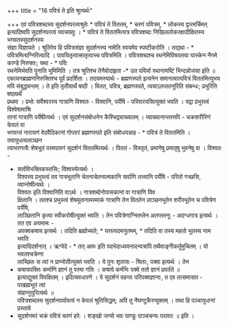 +++
title = "16 पवित्रं ते इति श्रुत्यर्थः"

+++
एवं पवित्रशब्दस्य सुदर्शनपरत्वश्रुतेः * पवित्रं ते विततम्, * चरणं पवित्रम्, * लोकस्य द्वारमर्चिमत्  
इत्यादिष्वपि सुदर्शनपरत्वं व्याचख्युः । * पवित्रं ते विततमित्यत्र पवित्रशब्दः निखिललोकरक्षादीक्षितस्य भगवतस्सुदर्शनस्य  
संज्ञा विज्ञायते । श्रुतिरेव हि पवित्रसंज्ञा सुदर्शनस्य नामेति स्वयमेव स्पष्टीकरोति । तद्यथा - * पवित्रमित्यग्निरित्यादि । पावयितृत्वात्त्रातृत्वाच्च पवित्रमिति । पवित्रशब्दश्च रथनेमिविषयतया यास्केन नैगमे काण्डे निरुक्तः; यथा - * पविः  
रथनेमिर्भवति पुनाति भूमिमिति । तत्र श्रुतिश्च तेनैवोदाहृता -* उत पविर्या रथानामष्टिं भिन्दन्नोजसा इति ॥  
एकायनब्राह्मणनिरुक्तिश्च पूर्वं प्रदर्शिता । तदयमस्यार्थः - ब्रह्मणस्पते इत्यनेन समानत्वात्पवित्रं विततमित्युभय  
मपि संबुद्ध्यन्तम् । ते इति तृतीयार्थे षष्ठी । वितत, पवित्र, ब्रह्मणस्पते, त्वयाऽतप्ततनूरिति संबन्धः; प्रभुरिति षष्ठ्यर्थे  
प्रथमा । प्रभोः सर्वेश्वरस्य गात्राणि विश्वतः - विश्वानि, पर्येषि - परिवारयसित्युक्तं भवति । यद्वा प्रभुस्त्वं विश्वेषामाश्रि  
तानां गात्राणि पर्येषीत्यर्थः । एवं सुदर्शनसंबोधनेन कैश्चिद्व्याख्यातम् । व्याख्यानान्तरमपि - चक्रशरीरिणं केवलं वा  
भगवन्तं नारायणं वेदवैदिकानां गोप्तारं ब्रह्मणस्पते इति संबोधयन्नाह - * पवित्रं ते विततमिति । तवायुधत्वलाञ्छन  
त्वाभरणत्वैः शेषभूतं परमपावनं सुदर्शनं विततमित्यर्थः । विततं - विस्तृतं, प्रमाणेषु प्रमातृषु भुवनेषु वा । विश्वतः -  
* सार्वविभक्तिकस्तसिः; विश्वस्येत्यर्थः ।  
विश्वस्य प्रभुस्त्वं तव गात्रभूतानि चेतनाचेतनात्मकानि सर्वाणि तत्त्वानि पर्येषि - परितो गच्छसि, व्याप्नोषीत्यर्थः ।  
विश्वतः इति विश्वानिति वाऽर्थः । गात्रशब्देनोपासकानां वा गात्राणि विव  
क्षितानि । ततश्च प्रभुस्त्वं शेषमूतानामस्माकं गात्राणि तेन विततेन लाञ्छनभूतेन शरीरभूतेन च पवित्रेण पर्येषि,  
लाञ्छितानि कृत्वा स्वीकरोषीत्युक्तं भवति । तेन पवित्रेणाग्नितप्तेन अतप्ततनूः - अदग्धगात्र इत्यर्थः । तत एव अयमामः -  
अपक्वकषाय इत्यर्थः । तदिति ब्रह्मोच्यते; * यत्तत्पदमनुतमम्, * तदिति वा तस्य महतो भूतस्य नाम भवति  
इत्यादिदर्शनात् । ऋग्वेदे - * तत् आमः इति पदभेदाध्ययनादन्यत्रापि तथैवाङ्गीकर्तुमुचितम् । यो भवतश्चक्रेणा  
लाच्छितः स त्वां न प्राप्नोतीत्युक्तं भवति । ये पुनः शृतासः - श्रिताः, पक्वा इत्यर्थः । तेन  
* कषायपक्तिः कर्माणि ज्ञानं तु परमा गतिः । कषाये कर्मभिः पक्वे ततो ज्ञानं प्रवर्तते ॥  
इत्याद्युक्तं विवक्षितम् । इदित्यवधारणे । ये सुदर्शनं वहन्तः परिपक्वज्ञानाः, त एव तत्समासत - परब्रह्मभूतं त्वां  
संप्राप्नुयुरित्यर्थः ॥  
पवित्रशब्दस्य सुदर्शनपर्यायत्वं न केवलं श्रुतिसिद्धम्; अपि तु नैघण्टुकैरप्युक्तम् । तथा हि पञ्चायुधानां प्रस्तावे  
* सुदर्शनमरं चक्रं पवित्रं चरणं हरेः । शङ्खो जन्यो भवः पाण्डुः पाञ्चचन्यः परावरः ॥ इति ।